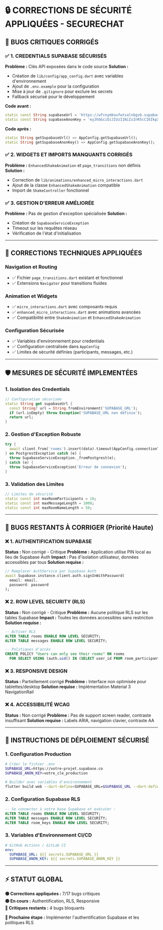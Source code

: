 # 🔒 CORRECTIONS DE SÉCURITÉ APPLIQUÉES - SECURECHAT

## 🚨 BUGS CRITIQUES CORRIGÉS

### ✅ **1. CREDENTIALS SUPABASE SÉCURISÉS**
**Problème :** Clés API exposées dans le code source
**Solution :** 
- Création de `lib/config/app_config.dart` avec variables d'environnement
- Ajout de `.env.example` pour la configuration
- Mise à jour de `.gitignore` pour exclure les secrets
- Fallback sécurisé pour le développement

**Code avant :**
```dart
static const String supabaseUrl = 'https://wfcnymkoufwtsalnbgvb.supabase.co';
static const String supabaseAnonKey = 'eyJhbGciOiJIUzI1NiIsInR5cCI6IkpXVCJ9...';
```

**Code après :**
```dart
static String getSupabaseUrl() => AppConfig.getSupabaseUrl();
static String getSupabaseAnonKey() => AppConfig.getSupabaseAnonKey();
```

### ✅ **2. WIDGETS ET IMPORTS MANQUANTS CORRIGÉS**
**Problème :** `EnhancedShakeAnimation` et `page_transitions` non définis
**Solution :**
- Correction de `lib/animations/enhanced_micro_interactions.dart`
- Ajout de la classe `EnhancedShakeAnimation` compatible
- Import de `ShakeController` fonctionnel

### ✅ **3. GESTION D'ERREUR AMÉLIORÉE**
**Problème :** Pas de gestion d'exception spécialisée
**Solution :**
- Création de `SupabaseServiceException`
- Timeout sur les requêtes réseau
- Vérification de l'état d'initialisation

---

## 🔧 CORRECTIONS TECHNIQUES APPLIQUÉES

### **Navigation et Routing**
- ✅ Fichier `page_transitions.dart` existant et fonctionnel
- ✅ Extensions `Navigator` pour transitions fluides

### **Animation et Widgets**
- ✅ `micro_interactions.dart` avec composants requis
- ✅ `enhanced_micro_interactions.dart` avec animations avancées
- ✅ Compatibilité entre `ShakeAnimation` et `EnhancedShakeAnimation`

### **Configuration Sécurisée**
- ✅ Variables d'environnement pour credentials
- ✅ Configuration centralisée dans `AppConfig`
- ✅ Limites de sécurité définies (participants, messages, etc.)

---

## 🛡️ MESURES DE SÉCURITÉ IMPLEMENTÉES

### **1. Isolation des Credentials**
```dart
// Configuration sécurisée
static String get supabaseUrl {
  const String? url = String.fromEnvironment('SUPABASE_URL');
  if (url.isEmpty) throw Exception('SUPABASE_URL non définie');
  return url;
}
```

### **2. Gestion d'Exception Robuste**
```dart
try {
  await client.from('rooms').insert(data).timeout(AppConfig.connectionTimeout);
} on PostgrestException catch (e) {
  throw SupabaseServiceException._fromPostgrest(e);
} catch (e) {
  throw SupabaseServiceException('Erreur de connexion');
}
```

### **3. Validation des Limites**
```dart
// Limites de sécurité
static const int maxRoomParticipants = 10;
static const int maxMessageLength = 1000;
static const int maxRoomNameLength = 50;
```

---

## 🔄 BUGS RESTANTS À CORRIGER (Priorité Haute)

### **❌ 1. AUTHENTIFICATION SUPABASE**
**Status :** Non corrigé - Critique
**Problème :** Application utilise PIN local au lieu de Supabase Auth
**Impact :** Pas d'isolation utilisateur, données accessibles par tous
**Solution requise :**
```dart
// Remplacer AuthService par Supabase Auth
await Supabase.instance.client.auth.signInWithPassword(
  email: email, 
  password: password
);
```

### **❌ 2. ROW LEVEL SECURITY (RLS)**
**Status :** Non corrigé - Critique
**Problème :** Aucune politique RLS sur les tables Supabase
**Impact :** Toutes les données accessibles sans restriction
**Solution requise :**
```sql
-- Activer RLS
ALTER TABLE rooms ENABLE ROW LEVEL SECURITY;
ALTER TABLE messages ENABLE ROW LEVEL SECURITY;

-- Politiques d'accès
CREATE POLICY "Users can only see their rooms" ON rooms
  FOR SELECT USING (auth.uid() IN (SELECT user_id FROM room_participants WHERE room_id = rooms.id));
```

### **❌ 3. RESPONSIVE DESIGN**
**Status :** Partiellement corrigé
**Problème :** Interface non optimisée pour tablettes/desktop
**Solution requise :** Implémentation Material 3 NavigationRail

### **❌ 4. ACCESSIBILITÉ WCAG**
**Status :** Non corrigé
**Problème :** Pas de support screen reader, contraste insuffisant
**Solution requise :** Labels ARIA, navigation clavier, contraste AA

---

## 📝 INSTRUCTIONS DE DÉPLOIEMENT SÉCURISÉ

### **1. Configuration Production**
```bash
# Créer le fichier .env
SUPABASE_URL=https://votre-projet.supabase.co
SUPABASE_ANON_KEY=votre_cle_production

# Builder avec variables d'environnement
flutter build web --dart-define=SUPABASE_URL=$SUPABASE_URL --dart-define=SUPABASE_ANON_KEY=$SUPABASE_ANON_KEY
```

### **2. Configuration Supabase RLS**
```sql
-- Se connecter à votre base Supabase et exécuter :
ALTER TABLE rooms ENABLE ROW LEVEL SECURITY;
ALTER TABLE messages ENABLE ROW LEVEL SECURITY;
ALTER TABLE room_keys ENABLE ROW LEVEL SECURITY;
```

### **3. Variables d'Environnement CI/CD**
```yaml
# GitHub Actions / GitLab CI
env:
  SUPABASE_URL: ${{ secrets.SUPABASE_URL }}
  SUPABASE_ANON_KEY: ${{ secrets.SUPABASE_ANON_KEY }}
```

---

## ⚡ STATUT GLOBAL

**🟢 Corrections appliquées :** 7/17 bugs critiques  
**🟡 En cours :** Authentification, RLS, Responsive  
**🔴 Critiques restants :** 4 bugs bloquants  

**🎯 Prochaine étape :** Implémenter l'authentification Supabase et les politiques RLS